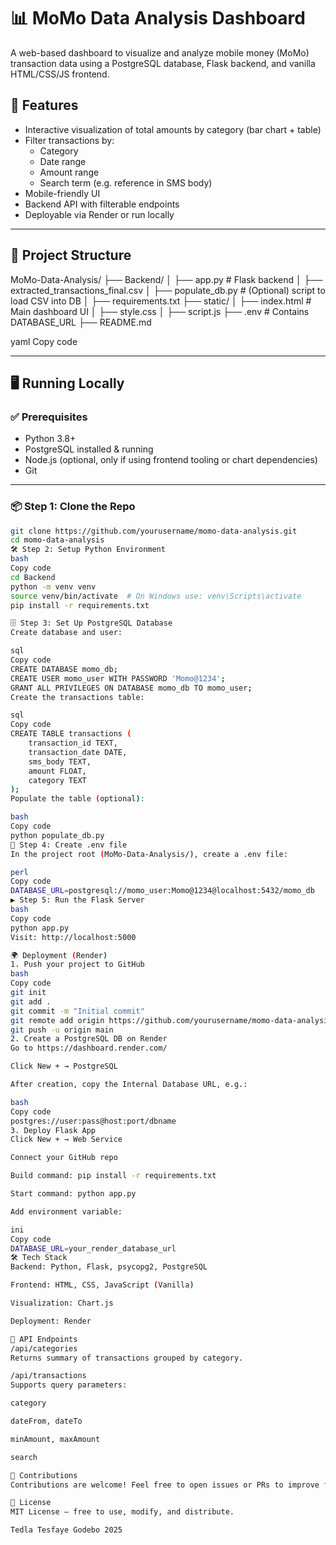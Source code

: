 # 📊 MoMo Data Analysis Dashboard

A web-based dashboard to visualize and analyze mobile money (MoMo) transaction data using a PostgreSQL database, Flask backend, and vanilla HTML/CSS/JS frontend.

## 🚀 Features

- Interactive visualization of total amounts by category (bar chart + table)
- Filter transactions by:
  - Category
  - Date range
  - Amount range
  - Search term (e.g. reference in SMS body)
- Mobile-friendly UI
- Backend API with filterable endpoints
- Deployable via Render or run locally

---

## 🧱 Project Structure

MoMo-Data-Analysis/
├── Backend/
│ ├── app.py # Flask backend
│ ├── extracted_transactions_final.csv
│ ├── populate_db.py # (Optional) script to load CSV into DB
│ ├── requirements.txt
├── static/
│ ├── index.html # Main dashboard UI
│ ├── style.css
│ ├── script.js
├── .env # Contains DATABASE_URL
├── README.md

yaml
Copy code

---

## 🖥️ Running Locally

### ✅ Prerequisites

- Python 3.8+
- PostgreSQL installed & running
- Node.js (optional, only if using frontend tooling or chart dependencies)
- Git

---

### 📦 Step 1: Clone the Repo

```bash
git clone https://github.com/yourusername/momo-data-analysis.git
cd momo-data-analysis
🛠️ Step 2: Setup Python Environment
bash
Copy code
cd Backend
python -m venv venv
source venv/bin/activate  # On Windows use: venv\Scripts\activate
pip install -r requirements.txt

🗄️ Step 3: Set Up PostgreSQL Database
Create database and user:

sql
Copy code
CREATE DATABASE momo_db;
CREATE USER momo_user WITH PASSWORD 'Momo@1234';
GRANT ALL PRIVILEGES ON DATABASE momo_db TO momo_user;
Create the transactions table:

sql
Copy code
CREATE TABLE transactions (
    transaction_id TEXT,
    transaction_date DATE,
    sms_body TEXT,
    amount FLOAT,
    category TEXT
);
Populate the table (optional):

bash
Copy code
python populate_db.py
🧪 Step 4: Create .env file
In the project root (MoMo-Data-Analysis/), create a .env file:

perl
Copy code
DATABASE_URL=postgresql://momo_user:Momo@1234@localhost:5432/momo_db
▶️ Step 5: Run the Flask Server
bash
Copy code
python app.py
Visit: http://localhost:5000

🌍 Deployment (Render)
1. Push your project to GitHub
bash
Copy code
git init
git add .
git commit -m "Initial commit"
git remote add origin https://github.com/yourusername/momo-data-analysis.git
git push -u origin main
2. Create a PostgreSQL DB on Render
Go to https://dashboard.render.com/

Click New + → PostgreSQL

After creation, copy the Internal Database URL, e.g.:

bash
Copy code
postgres://user:pass@host:port/dbname
3. Deploy Flask App
Click New + → Web Service

Connect your GitHub repo

Build command: pip install -r requirements.txt

Start command: python app.py

Add environment variable:

ini
Copy code
DATABASE_URL=your_render_database_url
🛠 Tech Stack
Backend: Python, Flask, psycopg2, PostgreSQL

Frontend: HTML, CSS, JavaScript (Vanilla)

Visualization: Chart.js

Deployment: Render

📂 API Endpoints
/api/categories
Returns summary of transactions grouped by category.

/api/transactions
Supports query parameters:

category

dateFrom, dateTo

minAmount, maxAmount

search

🤝 Contributions
Contributions are welcome! Feel free to open issues or PRs to improve functionality or design.

📄 License
MIT License — free to use, modify, and distribute.

Tedla Tesfaye Godebo 2025
